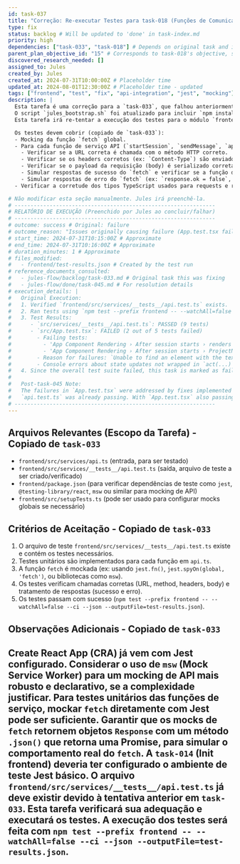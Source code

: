 ```yaml
---
id: task-037
title: "Correção: Re-executar Testes para task-018 (Funções de Comunicação API Frontend)"
type: fix
status: backlog # Will be updated to 'done' in task-index.md
priority: high
dependencies: ["task-033", "task-018"] # Depends on original task and its direct dependency
parent_plan_objective_id: "15" # Corresponds to task-018's objective, same as task-033
discovered_research_needed: []
assigned_to: Jules
created_by: Jules
created_at: 2024-07-31T10:00:00Z # Placeholder time
updated_at: 2024-08-01T12:30:00Z # Placeholder time - updated
tags: ["frontend", "test", "fix", "api-integration", "jest", "mocking"]
description: |
  Esta tarefa é uma correção para a `task-033`, que falhou anteriormente devido a um problema de configuração de ambiente (dependências do frontend não instaladas).
  O script `jules_bootstrap.sh` foi atualizado para incluir `npm install --prefix frontend`.
  Esta tarefa irá re-tentar a execução dos testes para o módulo `frontend/src/services/api.ts` implementado na `task-018`.

  Os testes devem cobrir (copiado de `task-033`):
  - Mocking da função `fetch` global.
  - Para cada função de serviço API (`startSession`, `sendMessage`, `approvePhase`, `generateFiles`):
    - Verificar se a URL correta é chamada com o método HTTP correto.
    - Verificar se os headers corretos (ex: `Content-Type`) são enviados.
    - Verificar se o payload da requisição (body) é serializado corretamente.
    - Simular respostas de sucesso do `fetch` e verificar se a função de serviço parseia e retorna os dados corretamente.
    - Simular respostas de erro do `fetch` (ex: `response.ok = false`, status 4xx, 5xx) e verificar se a função de serviço lança ou propaga o erro adequadamente.
  - Verificar a corretude dos tipos TypeScript usados para requests e responses.

# Não modificar esta seção manualmente. Jules irá preenchê-la.
# ---------------------------------------------------------------
# RELATÓRIO DE EXECUÇÃO (Preenchido por Jules ao concluir/falhar)
# ---------------------------------------------------------------
# outcome: success # Original: failure
# outcome_reason: "Issues originally causing failure (App.test.tsx failures) were resolved by task-043 and verified in task-045. The overall frontend test suite, including api.test.ts and App.test.tsx, now passes." # Original: "Test suite `npm test --prefix frontend` failed. While `src/services/__tests__/api.test.ts` passed, `src/App.test.tsx` had 2 failing tests. Acceptance criterion 'Os testes passam com sucesso (`npm test` no diretório `frontend`)' was not met."
# start_time: 2024-07-31T10:15:00Z # Approximate
# end_time: 2024-07-31T10:16:00Z # Approximate
# duration_minutes: 1 # Approximate
# files_modified:
#   - frontend/test-results.json # Created by the test run
# reference_documents_consulted:
#   - jules-flow/backlog/task-033.md # Original task this was fixing
#   - jules-flow/done/task-045.md # For resolution details
# execution_details: |
#   Original Execution:
#   1. Verified `frontend/src/services/__tests__/api.test.ts` exists.
#   2. Ran tests using `npm test --prefix frontend -- --watchAll=false --ci --json --outputFile=test-results.json`.
#   3. Test Results:
#      - `src/services/__tests__/api.test.ts`: PASSED (9 tests)
#      - `src/App.test.tsx`: FAILED (2 out of 5 tests failed)
#        - Failing tests:
#          - 'App Component Rendering › After session starts › renders ChatInterfacePlaceholder after starting a session'
#          - 'App Component Rendering › After session starts › ProjectNameInput is no longer visible after session start'
#        - Reason for failures: `Unable to find an element with the text: Chat Interface for: Meu Projeto de Teste.`
#        - Console errors about state updates not wrapped in `act(...)` were also present for `App.test.tsx`.
#   4. Since the overall test suite failed, this task is marked as failed as per acceptance criteria.
#
#   Post-task-045 Note:
#   The failures in `App.test.tsx` were addressed by fixes implemented in `task-043` and verified during `task-045`.
#   `api.test.ts` was already passing. With `App.test.tsx` also passing, the overall frontend test suite now succeeds.
# ---------------------------------------------------------------
---
```


## Arquivos Relevantes (Escopo da Tarefa) - Copiado de `task-033`
* `frontend/src/services/api.ts` (entrada, para ser testado)
* `frontend/src/services/__tests__/api.test.ts` (saída, arquivo de teste a ser criado/verificado)
* `frontend/package.json` (para verificar dependências de teste como `jest`, `@testing-library/react`, `msw` ou similar para mocking de API)
* `frontend/src/setupTests.ts` (pode ser usado para configurar mocks globais se necessário)

## Critérios de Aceitação - Copiado de `task-033`
1. O arquivo de teste `frontend/src/services/__tests__/api.test.ts` existe e contém os testes necessários.
2. Testes unitários são implementados para cada função em `api.ts`.
3. A função `fetch` é mockada (ex: usando `jest.fn()`, `jest.spyOn(global, 'fetch')`, ou bibliotecas como `msw`).
4. Os testes verificam chamadas corretas (URL, method, headers, body) e tratamento de respostas (sucesso e erro).
5. Os testes passam com sucesso (`npm test --prefix frontend -- --watchAll=false --ci --json --outputFile=test-results.json`).

## Observações Adicionais - Copiado de `task-033`
Create React App (CRA) já vem com Jest configurado.
Considerar o uso de `msw` (Mock Service Worker) para um mocking de API mais robusto e declarativo, se a complexidade justificar. Para testes unitários das funções de serviço, mockar `fetch` diretamente com Jest pode ser suficiente.
Garantir que os mocks de `fetch` retornem objetos `Response` com um método `.json()` que retorna uma Promise, para simular o comportamento real do `fetch`.
A `task-014` (Init frontend) deveria ter configurado o ambiente de teste Jest básico.
O arquivo `frontend/src/services/__tests__/api.test.ts` já deve existir devido à tentativa anterior em `task-033`. Esta tarefa verificará sua adequação e executará os testes.
A execução dos testes será feita com `npm test --prefix frontend -- --watchAll=false --ci --json --outputFile=test-results.json`.
---
